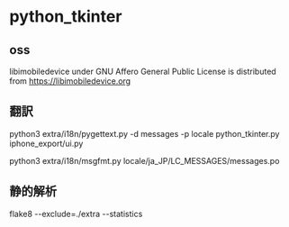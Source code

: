 # python_tkinter

## oss
libimobiledevice under GNU Affero General Public License is distributed from
<https://libimobiledevice.org>

## 翻訳
python3 extra/i18n/pygettext.py -d messages -p locale python_tkinter.py iphone_export/ui.py

python3 extra/i18n/msgfmt.py locale/ja_JP/LC_MESSAGES/messages.po

## 静的解析
flake8 --exclude=./extra --statistics
